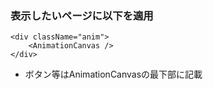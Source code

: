 
### 表示したいページに以下を適用
```
<div className="anim">
    <AnimationCanvas />
</div>
```
- ボタン等はAnimationCanvasの最下部に記載


